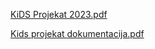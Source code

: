 [KiDS Projekat 2023.pdf](https://github.com/VanjaRadulovic/KiDS-Projekat/files/14466770/KiDS.Projekat.2023.pdf)


[Kids projekat dokumentacija.pdf](https://github.com/VanjaRadulovic/KiDS-Projekat/files/14466773/Kids.projekat.dokumentacija.pdf)
